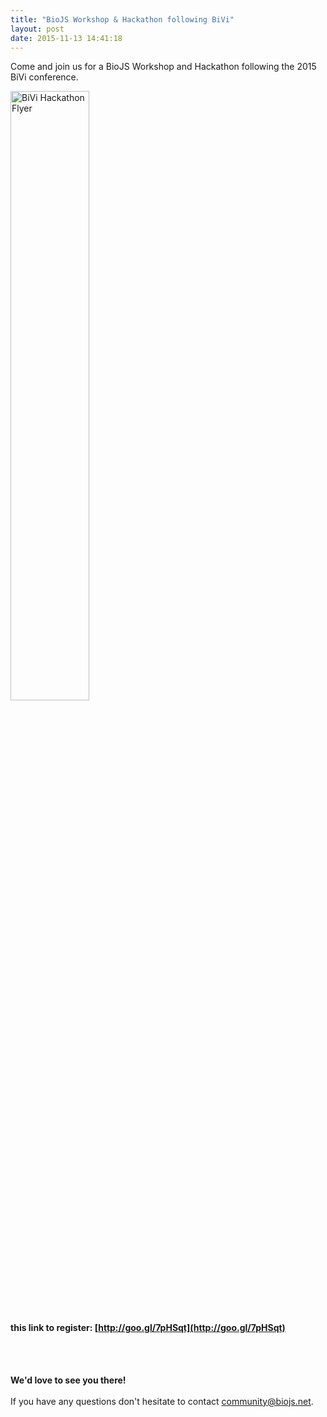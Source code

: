 ```yaml
---
title: "BioJS Workshop & Hackathon following BiVi"
layout: post
date: 2015-11-13 14:41:18
---
```


Come and join us for a BioJS Workshop and Hackathon following the 2015 BiVi conference.

<img width="50%" alt="BiVi Hackathon Flyer" src="http://i.imgur.com/tSbAdhF.png" />

#### this link to register: [http://goo.gl/7pHSqt](http://goo.gl/7pHSqt) 

<br/><br/>

**We'd love to see you there!** <br/>
<br/>
If you have any questions don't hesitate to contact community@biojs.net.